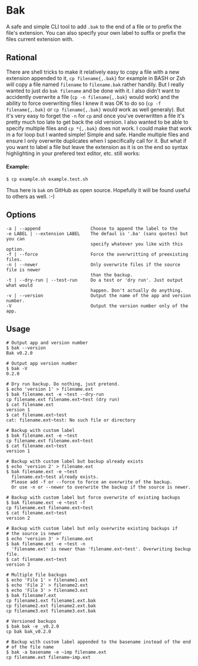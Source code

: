 Bak
===

A safe and simple CLI tool to add `.bak` to the end of a file or to prefix the file's extension. You can also specify your own label to suffix or prefix the files current extension with.


Rational
--------

There are shell tricks to make it relatively easy to copy a file with a new extension appended to it, `cp filename{,.bak}` for example in BASH or Zsh will copy a file named `filename` to `filename.bak` rather handily. But I really wanted to just do `bak filename` and be done with it. I also didn't want to accidently overwrite a file (`cp -n filename{,.bak}` would work) and the ability to force overwriting files I knew it was OK to do so (`cp -f filename{,.bak}` or `cp filename{,.bak}` would work as well generaly). But it's very easy to forget the `-n` for `cp` and once you've overwritten a file it's pretty much too late to get back the old version. I also wanted to be able to specify multiple files and `cp *{,.bak}` does not work. I could make that work in a for loop but I wanted simple! Simple and safe. Handle multiple files and ensure I only overwrite duplicates when I specifically call for it. But what if you want to label a file but leave the extension as it is on the end so syntax highlighting in your prefered text editor, etc. still works:

#### Example:

```
$ cp example.sh example.test.sh
```

Thus here is `bak` on GitHub as open source. Hopefully it will be found useful to others as well. :-)


Options
-------


``` text
-a | --append                   Choose to append the label to the 
-e LABEL | --extension LABEL    The defaul is '.ba' (sans quotes) but you can
                                specify whatever you like with this option.
-f | --force                    Force the overwritting of preexisting files.
-n | --newer                    Only overwrite files if the source file is newer
                                than the backup.
-t | --dry-run | --test-run     Do a test or 'dry run'. Just output what would
                                happen. Don't actually do anything.
-v | --version                  Output the name of the app and version number.
-V                              Output the version number only of the app.
```

Usage
-----

``` text
# Output app and version number
$ bak --version
Bak v0.2.0

# Output app version number
$ bak -V
0.2.0

# Dry run backup. Do nothing, just pretend.
$ echo 'version 1' > filename.ext
$ bak filename.ext -e ~test --dry-run
cp filename.ext filename.ext~test (dry run)
$ cat filename.ext
version 1
$ cat filename.ext~test
cat: filename.ext~test: No such file or directory

# Backup with custom label
$ bak filename.ext -e ~test
cp filename.ext filename.ext~test
$ cat filename.ext~test
version 1

# Backup with custom label but backup already exists
$ echo 'version 2' > filename.ext
$ bak filename.ext -e ~test
  filename.ext~test already exists.
  Please add -f or --force to force an overwrite of the backup.
  Or use -n or --newer to overwrite the backup if the source is newer.

# Backup with custom label but force overwrite of existing backups
$ bak filename.ext -e ~test -f
cp filename.ext filename.ext~test
$ cat filename.ext~test
version 2

# Backup with custom label but only overwrite existing backups if
# the source is newer
$ echo 'version 3' > filename.ext
$ bak filename.ext -e ~test -n
  'filename.ext' is newer than 'filename.ext~test'. Overwriting backup file.
$ cat filename.ext~test
version 3

# Multiple file backups
$ echo 'File 1' > filename1.ext
$ echo 'File 2' > filename2.ext
$ echo 'File 3' > filename3.ext
$ bak filename?.ext
cp filename1.ext filename1.ext.bak
cp filename2.ext filename2.ext.bak
cp filename3.ext filename3.ext.bak

# Versioned backups
$ bak bak -e _v0.2.0
cp bak bak_v0.2.0

# Backup with custom label appended to the basename instead of the end
# of the file name
$ bak -a basename -e ~imp filename.ext
cp filename.ext filename~imp.ext
```



